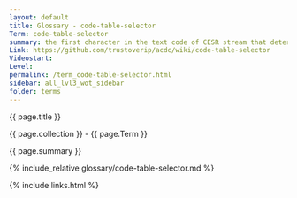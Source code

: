 ```yaml
---
layout: default
title: Glossary - code-table-selector
Term: code-table-selector
summary: the first character in the text code of CESR stream that determines which code table to use.
Link: https://github.com/trustoverip/acdc/wiki/code-table-selector
Videostart: 
Level: 
permalink: /term_code-table-selector.html
sidebar: all_lvl3_wot_sidebar
folder: terms
---
```


{{ page.title }}

{{ page.collection }} - {{ page.Term }}

   {{ page.summary }}

{% include_relative glossary/code-table-selector.md %}

 {% include links.html %} 

